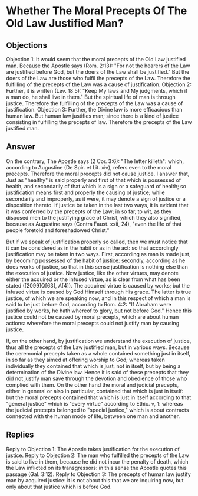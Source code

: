 # Whether The Moral Precepts Of The Old Law Justified Man?
## Objections
Objection 1: It would seem that the moral precepts of the Old Law justified man. Because the Apostle says (Rom. 2:13): "For not the hearers of the Law are justified before God, but the doers of the Law shall be justified." But the doers of the Law are those who fulfil the precepts of the Law. Therefore the fulfilling of the precepts of the Law was a cause of justification.
Objection 2: Further, it is written (Lev. 18:5): "Keep My laws and My judgments, which if a man do, he shall live in them." But the spiritual life of man is through justice. Therefore the fulfilling of the precepts of the Law was a cause of justification.
Objection 3: Further, the Divine law is more efficacious than human law. But human law justifies man; since there is a kind of justice consisting in fulfilling the precepts of law. Therefore the precepts of the Law justified man.
## Answer
On the contrary, The Apostle says (2 Cor. 3:6): "The letter killeth": which, according to Augustine (De Spir. et Lit. xiv), refers even to the moral precepts. Therefore the moral precepts did not cause justice.
I answer that, Just as "healthy" is said properly and first of that which is possessed of health, and secondarily of that which is a sign or a safeguard of health; so justification means first and properly the causing of justice; while secondarily and improperly, as it were, it may denote a sign of justice or a disposition thereto. If justice be taken in the last two ways, it is evident that it was conferred by the precepts of the Law; in so far, to wit, as they disposed men to the justifying grace of Christ, which they also signified, because as Augustine says (Contra Faust. xxii, 24), "even the life of that people foretold and foreshadowed Christ."

But if we speak of justification properly so called, then we must notice that it can be considered as in the habit or as in the act: so that accordingly justification may be taken in two ways. First, according as man is made just, by becoming possessed of the habit of justice: secondly, according as he does works of justice, so that in this sense justification is nothing else than the execution of justice. Now justice, like the other virtues, may denote either the acquired or the infused virtue, as is clear from what has been stated ([2099]Q[63], A[4]). The acquired virtue is caused by works; but the infused virtue is caused by God Himself through His grace. The latter is true justice, of which we are speaking now, and in this respect of which a man is said to be just before God, according to Rom. 4:2: "If Abraham were justified by works, he hath whereof to glory, but not before God." Hence this justice could not be caused by moral precepts, which are about human actions: wherefore the moral precepts could not justify man by causing justice.

If, on the other hand, by justification we understand the execution of justice, thus all the precepts of the Law justified man, but in various ways. Because the ceremonial precepts taken as a whole contained something just in itself, in so far as they aimed at offering worship to God; whereas taken individually they contained that which is just, not in itself, but by being a determination of the Divine law. Hence it is said of these precepts that they did not justify man save through the devotion and obedience of those who complied with them. On the other hand the moral and judicial precepts, either in general or also in particular, contained that which is just in itself: but the moral precepts contained that which is just in itself according to that "general justice" which is "every virtue" according to Ethic. v, 1: whereas the judicial precepts belonged to "special justice," which is about contracts connected with the human mode of life, between one man and another.
## Replies
Reply to Objection 1: The Apostle takes justification for the execution of justice.
Reply to Objection 2: The man who fulfilled the precepts of the Law is said to live in them, because he did not incur the penalty of death, which the Law inflicted on its transgressors: in this sense the Apostle quotes this passage (Gal. 3:12).
Reply to Objection 3: The precepts of human law justify man by acquired justice: it is not about this that we are inquiring now, but only about that justice which is before God.